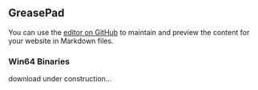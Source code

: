 ## GreasePad

You can use the [editor on GitHub](https://github.com/FraunhoferIOSB/GreasePad/edit/gh-pages/index.md) to maintain and preview the content for your website in Markdown files.


### Win64 Binaries

download under construction...
